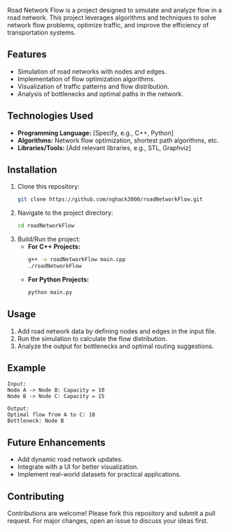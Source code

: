 

Road Network Flow is a project designed to simulate and analyze flow in a road network. This project leverages algorithms and techniques to solve network flow problems, optimize traffic, and improve the efficiency of transportation systems.  

## Features  
- Simulation of road networks with nodes and edges.  
- Implementation of flow optimization algorithms.  
- Visualization of traffic patterns and flow distribution.  
- Analysis of bottlenecks and optimal paths in the network.  

## Technologies Used  
- **Programming Language:** [Specify, e.g., C++, Python]  
- **Algorithms:** Network flow optimization, shortest path algorithms, etc.  
- **Libraries/Tools:** [Add relevant libraries, e.g., STL, Graphviz]  

## Installation  
1. Clone this repository:  
   ```bash  
   git clone https://github.com/nghack3000/roadNetworkFlow.git  
   ```  
2. Navigate to the project directory:  
   ```bash  
   cd roadNetworkFlow  
   ```  
3. Build/Run the project:  
   - **For C++ Projects:**  
     ```bash  
     g++ -o roadNetworkFlow main.cpp  
     ./roadNetworkFlow  
     ```  
   - **For Python Projects:**  
     ```bash  
     python main.py  
     ```  

## Usage  
1. Add road network data by defining nodes and edges in the input file.  
2. Run the simulation to calculate the flow distribution.  
3. Analyze the output for bottlenecks and optimal routing suggestions.  

## Example  
```  
Input:  
Node A -> Node B: Capacity = 10  
Node B -> Node C: Capacity = 15  

Output:  
Optimal flow from A to C: 10  
Bottleneck: Node B  
```  

## Future Enhancements  
- Add dynamic road network updates.  
- Integrate with a UI for better visualization.  
- Implement real-world datasets for practical applications.  

## Contributing  
Contributions are welcome! Please fork this repository and submit a pull request. For major changes, open an issue to discuss your ideas first.  



